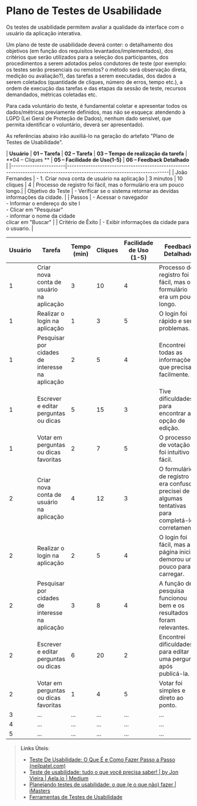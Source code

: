 # Plano de Testes de Usabilidade

Os testes de usabilidade permitem avaliar a qualidade da interface com o usuário da aplicação interativa.

Um plano de teste de usabilidade deverá conter: o detalhamento dos objetivos (em função dos requisitos levantados/implementados), dos critérios que serão utilizados para a seleção dos participantes, dos procedimentos a serem adotados pelos condutores de teste (por exemplo: os testes serão presenciais ou remotos? o método será observação direta, medição ou avaliação?), das tarefas a serem executadas, dos dados a serem coletados (quantidade de cliques, número de erros, tempo etc.), a ordem de execução das tarefas e das etapas da sessão de teste, recursos demandados, métricas coletadas etc.

Para cada voluntário do teste, é fundamental coletar e apresentar todos os dados/métricas previamente definidos, mas não se esqueça: atendendo à LGPD (Lei Geral de Proteção de Dados), nenhum dado sensível, que permita identificar o voluntário, deverá ser apresentado).

As referências abaixo irão auxiliá-lo na geração do artefato "Plano de Testes de Usabilidade".

| **Usuário** 	| **01 – Tarefa** | **02 – Tarefa** | **03 – Tempo de realização da tarefa** | **04 – Cliques	** |  **05 – Facilidade de Uso(1-5)** | **06 – Feedback Detalhado** |
|-----------------------|-------------------------------------------------------------------------------------------------------------------------|
| João Fernandes 	| - 1. Criar nova conta de usuário na aplicação | 3 minutos | 10 cliques | 4 | Processo de registro foi fácil, mas o formulário era um pouco longo.| 
| Objetivo do Teste 	| - Verificar se o sistema retornar as devídas informações da cidade. |
| Passos 	            | - Acessar o navegador <br> - Informar o endereço do site l<br> - Clicar em "Pesquisar" <br> - informar o nome da cidade <br> clicar em "Buscar" |
| Critério de Êxito     | - Exibir informações da cidade para o usuario. |

| Usuário | Tarefa                                             | Tempo (min) | Cliques | Facilidade de Uso (1-5) | Feedback Detalhado                                                                                        |
|---------|----------------------------------------------------|-------------|---------|-------------------------|------------------------------------------------------------------------------------------------------------|
| 1       | Criar nova conta de usuário na aplicação          | 3           | 10      | 4                       | Processo de registro foi fácil, mas o formulário era um pouco longo.                                      |
| 1       | Realizar o login na aplicação                     | 1           | 3       | 5                       | O login foi rápido e sem problemas.                                                                        |
| 1       | Pesquisar por cidades de interesse na aplicação   | 2           | 5       | 4                       | Encontrei todas as informações que precisava facilmente.                                                   |
| 1       | Escrever e editar perguntas ou dicas             | 5           | 15      | 3                       | Tive dificuldades para encontrar a opção de edição.                                                        |
| 1       | Votar em perguntas ou dicas favoritas            | 2           | 7       | 5                       | O processo de votação foi intuitivo e fácil.                                                               |
| 2       | Criar nova conta de usuário na aplicação          | 4           | 12      | 3                       | O formulário de registro era confuso, precisei de algumas tentativas para completá-lo corretamente.        |
| 2       | Realizar o login na aplicação                     | 2           | 5       | 4                       | O login foi fácil, mas a página inicial demorou um pouco para carregar.                                    |
| 2       | Pesquisar por cidades de interesse na aplicação   | 3           | 8       | 4                       | A função de pesquisa funcionou bem e os resultados foram relevantes.                                        |
| 2       | Escrever e editar perguntas ou dicas             | 6           | 20      | 2                       | Encontrei dificuldades para editar uma pergunta após publicá-la.                                           |
| 2       | Votar em perguntas ou dicas favoritas            | 1           | 4       | 5                       | Votar foi simples e direto ao ponto.                                                                       |
| 3       | ...                                                | ...         | ...     | ...                     | ...                                                                                                        |
| 4       | ...                                                | ...         | ...     | ...                     | ...                                                                                                        |
| 5       | ...                                                | ...         | ...     | ...                     | ...                                                                                                        |


> **Links Úteis**:
> - [Teste De Usabilidade: O Que É e Como Fazer Passo a Passo (neilpatel.com)](https://neilpatel.com/br/blog/teste-de-usabilidade/)
> - [Teste de usabilidade: tudo o que você precisa saber! | by Jon Vieira | Aela.io | Medium](https://medium.com/aela/teste-de-usabilidade-o-que-voc%C3%AA-precisa-saber-39a36343d9a6/)
> - [Planejando testes de usabilidade: o que (e o que não) fazer | iMasters](https://imasters.com.br/design-ux/planejando-testes-de-usabilidade-o-que-e-o-que-nao-fazer/)
> - [Ferramentas de Testes de Usabilidade](https://www.usability.gov/how-to-and-tools/resources/templates.html)
